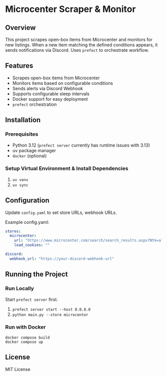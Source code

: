 # Microcenter Scraper & Monitor
## Overview

This project scrapes open-box items from Microcenter and monitors for new listings. When a new item matching the defined conditions appears, it sends notifications via Discord.  Uses `prefect` to orchestrate workflow.

## Features

* Scrapes open-box items from Microcenter
* Monitors items based on configurable conditions
* Sends alerts via Discord Webhook
* Supports configurable sleep intervals
* Docker support for easy deployment
* `prefect` orchestration

## Installation

### Prerequisites
* Python 3.12 (`prefect server` currently has runtime issues with 3.13)
* uv package manager
* `docker` (optional)

### Setup Virtual Environment & Install Dependencies
1. `uv venv`
2. `uv sync`


## Configuration

Update `config.yaml` to set store URLs, webhook URLs.

Example config.yaml:
```yaml
stores:
  microcenter:
    url: "https://www.microcenter.com/search/search_results.aspx?Ntk=all&sortby=match&prt=clearance&N=4294966938&myStore=false"
    load_cookies: ""

discord:
  webhook_url: "https://your-discord-webhook-url"

```

## Running the Project
### Run Locally
Start `prefect server` first.
1. `prefect server start --host 0.0.0.0`
2. `python main.py --store microcenter`

### Run with Docker

```commandline
docker compose build
docker compose up
```

## License

MIT License